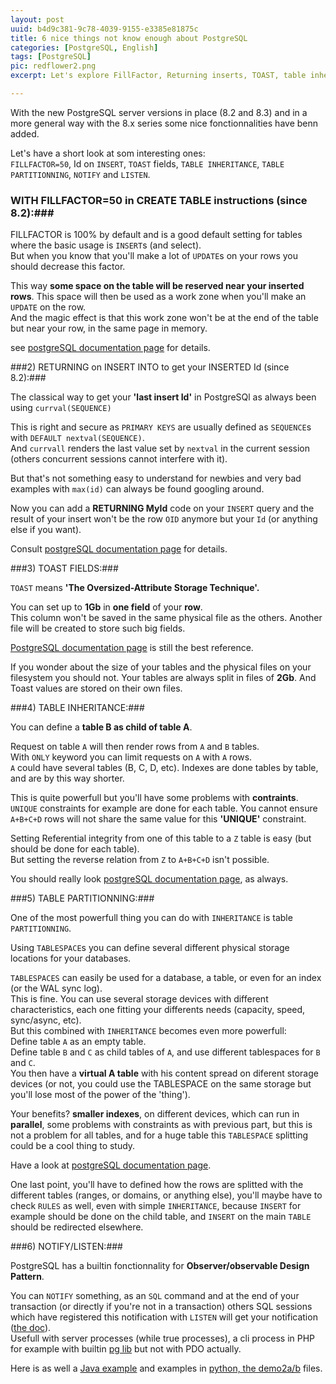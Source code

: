 ```yaml
---
layout: post
uuid: b4d9c381-9c78-4039-9155-e3385e81875c
title: 6 nice things not know enough about PostgreSQL
categories: [PostgreSQL, English]
tags: [PostgreSQL]
pic: redflower2.png
excerpt: Let's explore FillFactor, Returning inserts, TOAST, table inheritance, table partitionning and Notify/listen features. 

---
```


With the new PostgreSQL server versions in place (8.2 and 8.3) and in a more general way with the 8.x series
some nice fonctionnalities have benn added.  

Let's have a short look at som interesting ones:  
`FILLFACTOR=50`, Id on `INSERT`, `TOAST` fields, `TABLE INHERITANCE`, `TABLE PARTITIONNING`, `NOTIFY` and `LISTEN`.

### WITH FILLFACTOR=50 in CREATE TABLE instructions (since 8.2):###

FILLFACTOR is 100% by default and is a good default setting for tables
where the basic usage is `INSERT`s (and select).  
But when you know that you'll make a lot of `UPDATE`s on your rows you should decrease this factor.

This way **some space on the table will be reserved near your inserted rows**.
This space will then be used as a work zone when you'll make an `UPDATE` on the row.  
And the magic effect is that this work zone won't be at the end of the table but near your row,
in the same page in memory.

see [postgreSQL documentation page](http://www.postgresql.org/docs/8.3/interactive/sql-createtable.html#SQL-CREATETABLE-STORAGE-PARAMETERS) for details.

###2) RETURNING on INSERT INTO to get your INSERTED Id (since 8.2):###

The classical way to get your **'last insert Id'** in PostgreSQl as always been using `currval(SEQUENCE)`

This is right and secure as `PRIMARY KEYS` are usually defined as `SEQUENCE`s with `DEFAULT nextval(SEQUENCE)`.  
And `currvall` renders the last value set by `nextval` in the current session (others concurrent sessions cannot interfere with it).

But that's not something easy to understand for newbies and very bad examples with `max(id)` can always be found googling around.

Now you can add a **RETURNING MyId** code on your `INSERT` query and the result of your insert won't be the row `OID` anymore
but your `Id` (or anything else if you want).

Consult [postgreSQL documentation page](http://www.postgresql.org/docs/8.3/interactive/sql-insert.html) for details.

###3) TOAST FIELDS:###

`TOAST` means **'The Oversized-Attribute Storage Technique'.**

You can set up to **1Gb** in **one field** of your **row**.  
This column won't be saved in the same physical file as the others. Another file will be created to store
such big fields. 

[PostgreSQL documentation page](http://www.postgresql.org/docs/8.3/interactive/storage-toast.html) is still the best reference.

If you wonder about the size of your tables and the physical files on your filesystem you should not.
Your tables are always split in files of **2Gb**. And Toast values are stored on their own files.

###4) TABLE INHERITANCE:###

You can define a **table B as child of table A**.

Request on table `A` will then render rows from `A` and `B` tables.  
With `ONLY` keyword you can limit requests on `A` with `A` rows.  
`A` could have several tables (B, C, D, etc). Indexes are done tables by table, and are by this way shorter.

This is quite powerfull but you'll have some problems with **contraints**. `UNIQUE` constraints for example
are done for each table. You cannot ensure `A+B+C+D` rows will not share the same value for this **'UNIQUE'** constraint.

Setting Referential integrity from one of this table to a `Z` table is easy (but should be done for each table).  
But setting the reverse relation from `Z` to `A+B+C+D` isn't possible.

You should really look [postgreSQL documentation page](http://www.postgresql.org/docs/8.3/interactive/ddl-inherit.html), as always.

###5) TABLE PARTITIONNING:###

One of the most powerfull thing you can do with `INHERITANCE` is table `PARTITIONNING`.

Using `TABLESPACE`s you can define several different physical storage locations for your databases.

`TABLESPACES` can easily be used for a database, a table, or even for an index (or the WAL sync log).  
This is fine. You can use several storage devices with different characteristics, each one fitting
your differents needs (capacity, speed, sync/async, etc).  
But this combined with `INHERITANCE` becomes even more powerfull:  
Define table `A` as an empty table.  
Define table `B` and `C` as child tables of `A`, and use different tablespaces for `B` and `C`.  
You then have a **virtual A table** with his content spread on diferent storage devices
(or not, you could use the TABLESPACE on the same storage but you'll lose most of the power of the 'thing').

Your benefits? **smaller indexes**, on different devices, which can run in **parallel**,
some problems with constraints as with previous part,
but this is not a problem for all tables, and for a huge table this `TABLESPACE` splitting could be
a cool thing to study.

Have a look at [postgreSQL documentation page](http://www.postgresql.org/docs/8.3/interactive/ddl-partitioning.html).

One last point, you'll have to defined how the rows are splitted with the different tables
(ranges, or domains, or anything else),
you'll maybe have to check `RULES` as well, even with simple `INHERITANCE`, because `INSERT`
for example should be done on the child table, and `INSERT` on the main `TABLE` should be redirected elsewhere.

###6) NOTIFY/LISTEN:###

PostgreSQL has a builtin fonctionnality for **Observer/observable Design Pattern**.

You can `NOTIFY` something, as an `SQL` command and at the end of your transaction
(or directly if you're not in a transaction) others SQL sessions which have registered this notification with `LISTEN`
will get your notification ([the doc](http://www.postgresql.org/docs/8.1/interactive/libpq-notify.html)).  
Usefull with server processes (while true processes), a cli process in PHP for example with builtin [pg lib](http://www.php.net/manual/en/function.pg-get-notify.php)
but not with PDO actually.

Here is as well a [Java example](http://jdbc.postgresql.org/documentation/83/listennotify.html) and examples in [python, the demo2a/b](http://pypgsql.cvs.sourceforge.net/viewvc/pypgsql/pypgsql/examples/) files.

